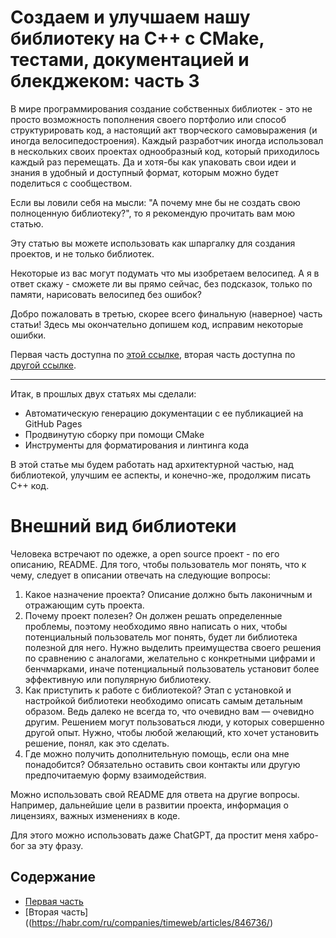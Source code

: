# Создаем и улучшаем нашу библиотеку на C++ с CMake, тестами, документацией и блекджеком: часть 3
В мире программирования создание собственных библиотек - это не просто возможность пополнения своего портфолио или способ структурировать код, а настоящий акт творческого самовыражения (и иногда велосипедостроения). Каждый разработчик иногда использовал в нескольких своих проектах однообразный код, который приходилось каждый раз перемещать. Да и хотя-бы как упаковать свои идеи и знания в удобный и доступный формат, которым можно будет поделиться с сообществом.

Если вы ловили себя на мысли: "А почему мне бы не создать свою полноценную библиотеку?", то я рекомендую прочитать вам мою статью.

Эту статью вы можете использовать как шпаргалку для создания проектов, и не только библиотек.

Некоторые из вас могут подумать что мы изобретаем велосипед. А я в ответ скажу - сможете ли вы прямо сейчас, без подсказок, только по памяти, нарисовать велосипед без ошибок?

Добро пожаловать в третью, скорее всего финальную (наверное) часть статьи! Здесь мы окончательно допишем код, исправим некоторые ошибки.

Первая часть доступна по [этой ссылке](https://habr.com/ru/companies/timeweb/articles/845074/), вторая часть доступна по [другой ссылке](https://habr.com/ru/companies/timeweb/articles/846736/).

---

Итак, в прошлых двух статьях мы сделали:

 + Автоматическую генерацию документации с ее публикацией на GitHub Pages
 + Продвинутую сборку при помощи CMake
 + Инструменты для форматирования и линтинга кода

В этой статье мы будем работать над архитектурной частью, над библиотекой, улучшим ее аспекты, и конечно-же, продолжим писать C++ код.

# Внешний вид библиотеки
Человека встречают по одежке, а open source проект - по его описанию, README. Для того, чтобы пользователь мог понять, что к чему, следует в описании отвечать на следующие вопросы:

1. Какое назначение проекта? Описание должно быть лаконичным и отражающим суть проекта.
2. Почему проект полезен? Он должен решать определенные проблемы, поэтому необходимо явно написать о них, чтобы потенциальный пользователь мог понять, будет ли библиотека полезной для него. Нужно выделить преимущества своего решения по сравнению с аналогами, желательно с конкретными цифрами и бенчмарками, иначе потенциальный пользователь установит более эффективную или популярную библиотеку.
3. Как приступить к работе с библиотекой? Этап с установкой и настройкой библиотеки необходимо описать самым детальным образом. Ведь далеко не всегда то, что очевидно вам — очевидно другим. Решением могут пользоваться люди, у которых совершенно другой опыт. Нужно, чтобы любой желающий, кто хочет установить решение, понял, как это сделать.
4. Где можно получить дополнительную помощь, если она мне понадобится? Обязательно оставить свои контакты или другую предпочитаемую форму взаимодействия.

Можно использовать свой README для ответа на другие вопросы. Например, дальнейшие цели в развитии проекта, информация о лицензиях, важных изменениях в коде.

Для этого можно использовать даже ChatGPT, да простит меня хабро-бог за эту фразу.

## Содержание

 + [Первая часть](https://habr.com/ru/companies/timeweb/articles/845074/)
 + [Вторая часть]((https://habr.com/ru/companies/timeweb/articles/846736/)
